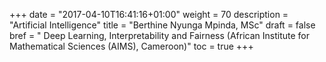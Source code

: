 +++
date = "2017-04-10T16:41:16+01:00"
weight = 70
description = "Artificial Intelligence"
title = "Berthine Nyunga Mpinda, MSc"
draft = false
bref =  " Deep Learning, Interpretability and Fairness (African Institute for Mathematical Sciences (AIMS), Cameroon)"
toc = true
+++
